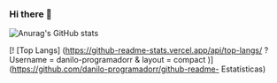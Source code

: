 ### Hi there 👋
![Anurag's GitHub stats](https://github-readme-stats.vercel.app/api?username=danilo-programadorr&show_icons=true&theme=dracula)

[! [Top Langs] (https://github-readme-stats.vercel.app/api/top-langs/ ? Username = danilo-programadorr & layout = compact )] (https://github.com/danilo-programadorr/github-readme- Estatísticas)


<!--
**danilo-programadorr/danilo-programadorr** is a ✨ _special_ ✨ repository because its `README.md` (this file) appears on your GitHub profile.

Here are some ideas to get you started:

- 🔭 I’m currently working on ...
- 🌱 I’m currently learning ...
- 👯 I’m looking to collaborate on ...
- 🤔 I’m looking for help with ...
- 💬 Ask me about ...
- 📫 How to reach me: ...
- 😄 Pronouns: ...
- ⚡ Fun fact: ...
-->
